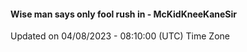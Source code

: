 #### Wise man says only fool rush in - McKidKneeKaneSir
Updated on 04/08/2023 - 08:10:00 (UTC) Time Zone
